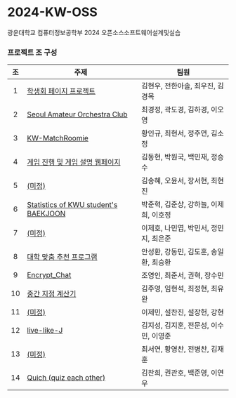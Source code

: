 # 2024-KW-OSS
광운대학교 컴퓨터정보공학부 2024 오픈소스소프트웨어설계및실습

### 프로젝트 조 구성

| 조 | 주제 | 팀원 |
| :---: | --- | --- |
| 1 | [학생회 페이지 프로젝트](https://github.com/kh-woo/WebSandbox_1) | 김현우, 전한아솔, 최우진, 김경목 |
| 2 | [Seoul Amateur Orchestra Club](https://github.com/kyeongjeong/Seoul_amateur_orchestra_club) | 최경정, 곽도경, 김하경, 이오영 |
| 3 | [KW-MatchRoomie](https://github.com/openSource-3Team/KW-MatchRoomie) | 황인규, 최현서, 정주연, 김소정 |
| 4 | [게임 진행 및 게임 설명 웹페이지](https://github.com/ehdgus3130/KW_OSS_4TeamProject/tree/main) | 김동현, 박원국, 백민재, 정승수 |
| 5 | [(미정)](https://github.com/choehyeonjin/OSS-YYJ-group5) | 김송혜, 오윤서, 장서현, 최현진 |
| 6 | [Statistics of KWU student's BAEKJOON](https://github.com/sjml2002/oss_kwboj_6) | 박준혁, 김준상, 강하늘, 이제희, 이호정 |
| 7 | [(미정)](https://github.com/color1478/kwu-op-sw-team7) | 이제호, 나민엽, 박민서, 정민지, 최은준 |
| 8 | [대학 맞춤 추천 프로그램](https://github.com/anseonghwan/KW_Open-Source_Project_team08) | 안성환, 강동민, 김도훈, 송일환, 최승환 |
| 9 | [Encrypt_Chat](https://github.com/Acidosnow/Encrypt_Chat_9) | 조영인, 최준서, 권혁, 장수민 |
| 10 | [중간 지점 계산기](https://github.com/cssrex/kw-2024-group10) | 김주영, 임현석, 최정현, 최유완 |
| 11 | [(미정)](https://github.com/seolbea/kw_team_11_project) | 이제민, 설찬진, 설장헌, 강현 |
| 12 | [live-like-J](https://github.com/z2sseong2/live-like-J-Group-12-) | 김지성, 김지훈, 전문성, 이수민, 이영준 |
| 13 | [(미정)](https://github.com/hO-chan/24_OSS_13) | 최서연, 황영찬, 전병찬, 김재훈 |
| 14 | [Quich (quiz each other)](https://github.com/HoKwaan/Team14-Project) | 김찬희, 권관호, 백준영, 이연우 |
